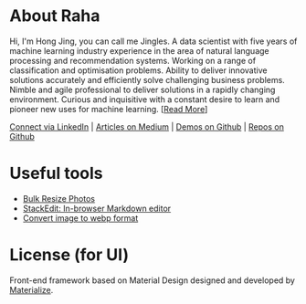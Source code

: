 # About Raha
Hi, I'm Hong Jing, you can call me Jingles. A data scientist with five years of machine learning industry experience in the area of natural language processing and recommendation systems. Working on a range of classification and optimisation problems. Ability to deliver innovative solutions accurately and efficiently solve challenging business problems. Nimble and agile professional to deliver solutions in a rapidly changing environment. Curious and inquisitive with a constant desire to learn and pioneer new uses for machine learning. [[Read More](https://acse-srm3018.github.io/)]

[Connect via LinkedIn](https://www.linkedin.com/in/raha-moosavi-9ba72a53/) |
[Articles on Medium](https://medium.com/) |
[Demos on Github](https://acse-srm3018.github.io/) |
[Repos on Github](https://github.com/acse-srm3018)

# Useful tools
- [Bulk Resize Photos](https://bulkresizephotos.com/)
- [StackEdit: In-browser Markdown editor](https://stackedit.io/app)
- [Convert image to webp format](https://image.online-convert.com/convert-to-webp)

# License (for UI)
Front-end framework based on Material Design designed and developed by [Materialize](https://materializecss.com/).
